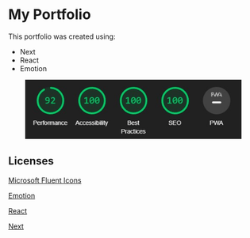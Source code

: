# My Portfolio

This portfolio was created using:

- Next
- React
- Emotion


<p align="center"><img src="img/lighthouse.jpg" alt="Sounder" height="120px"></p>

## Licenses

[Microsoft Fluent Icons](https://github.com/microsoft/fluentui)

[Emotion](https://github.com/emotion-js/emotion)

[React](https://github.com/facebook/react/)

[Next](https://github.com/nestjs/nest)
